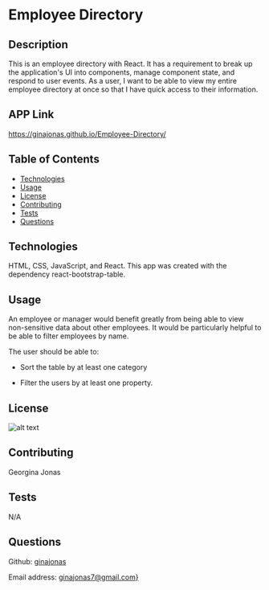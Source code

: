 # Employee Directory

  ## Description

  This is an employee directory with React. It has a requirement to break up the application's UI into components, manage component state, and respond to user events. As a user, I want to be able to view my entire employee directory at once so that I have quick access to their information. 

  ## APP Link
   
   https://ginajonas.github.io/Employee-Directory/
 

  ## Table of Contents

  - [Technologies](#Technologies)
  - [Usage](#usage)
  - [License](#license)
  - [Contributing](#contributing)
  - [Tests](#tests)
  - [Questions](#questions)


  ## Technologies
  HTML, CSS, JavaScript, and React. This app was created with the dependency react-bootstrap-table.

  ## Usage
  An employee or manager would benefit greatly from being able to view non-sensitive data about other employees. It would be particularly helpful to be able to filter employees by name.

  The user should be able to:

  * Sort the table by at least one category

  * Filter the users by at least one property.

  ## License
  ![alt text](https://badgen.net/badge/license/None)
  

  ## Contributing
  Georgina Jonas

  ## Tests
  N/A

  ## Questions
  Github: [ginajonas](https://github.com/ginajonas)

  Email address: [ginajonas7@gmail.com}](mailto:ginajonas7@gmail.com)
